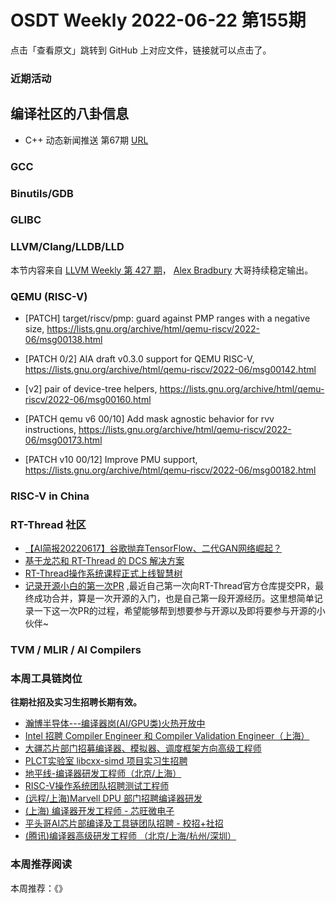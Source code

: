 # OSDT Weekly 2022-06-22 第155期

点击「查看原文」跳转到 GitHub 上对应文件，链接就可以点击了。

### 近期活动

## 编译社区的八卦信息

- C++ 动态新闻推送 第67期 [URL](https://zhuanlan.zhihu.com/p/530367102)

### GCC

### Binutils/GDB

### GLIBC

### LLVM/Clang/LLDB/LLD

本节内容来自 [LLVM Weekly 第 427 期](http://llvmweekly.org/issue/427)，
[Alex Bradbury](https://www.linkedin.com/in/alex-bradbury/) 大哥持续稳定输出。

### QEMU (RISC-V)

- [PATCH] target/riscv/pmp: guard against PMP ranges with a negative size,
  https://lists.gnu.org/archive/html/qemu-riscv/2022-06/msg00138.html

- [PATCH 0/2] AIA draft v0.3.0 support for QEMU RISC-V,
  https://lists.gnu.org/archive/html/qemu-riscv/2022-06/msg00142.html

- [v2] pair of device-tree helpers,
  https://lists.gnu.org/archive/html/qemu-riscv/2022-06/msg00160.html

- [PATCH qemu v6 00/10] Add mask agnostic behavior for rvv instructions,
  https://lists.gnu.org/archive/html/qemu-riscv/2022-06/msg00173.html

- [PATCH v10 00/12] Improve PMU support,
  https://lists.gnu.org/archive/html/qemu-riscv/2022-06/msg00182.html

### RISC-V in China

### RT-Thread 社区

- [【AI简报20220617】谷歌抛弃TensorFlow、二代GAN网络崛起？](https://mp.weixin.qq.com/s/cQ-qEidijYgm98Nd6C_0_Q)
- [基于龙芯和 RT-Thread 的 DCS 解决方案](https://mp.weixin.qq.com/s/bl-oYwKrs-nOHYrOX604og)
- [RT-Thread操作系统课程正式上线智慧树](https://mp.weixin.qq.com/s/h5P2MaKWr0CSXgX8h7gdxg)
- [记录开源小白的第一次PR](https://mp.weixin.qq.com/s/j7bvadBHBP9SGsl0YkfQWg) ,最近自己第一次向RT-Thread官方仓库提交PR，最终成功合并，算是一次开源的入门，也是自己第一段开源经历。这里想简单记录一下这一次PR的过程，希望能够帮到想要参与开源以及即将要参与开源的小伙伴~


### TVM / MLIR / AI Compilers

### 本周工具链岗位

**往期社招及实习生招聘长期有效。**

- [瀚博半导体---编译器岗(AI/GPU类)火热开放中](https://mp.weixin.qq.com/s/8_KjZYa2Il4PglaGyBWk4Q)
- [Intel 招聘 Compiler Engineer 和 Compiler Validation Engineer（上海）](https://mp.weixin.qq.com/s/I3DWxXODNoLRr0kN2xMZLQ)
- [大疆芯片部门招募编译器、模拟器、调度框架方向高级工程师](https://mp.weixin.qq.com/s/Wn5NzAtUTwQNXKRvMVQWLA)
- [PLCT实验室 libcxx-simd 项目实习生招聘](https://mp.weixin.qq.com/s/EIVx5cY74GlodirySY97Qw)
- [地平线-编译器研发工程师（北京/上海）](https://mp.weixin.qq.com/s/MYObl7iWIbyrTz9hCmKWYA)
- [RISC-V操作系统团队招聘测试工程师](https://mp.weixin.qq.com/s/inLFS4pI1F74m_oJ2I7xjQ)
- [(远程/上海)Marvell DPU 部门招聘编译器研发](https://mp.weixin.qq.com/s/B6JjAhF3TZjezD1tjYHDaw)
- [(上海) 编译器开发工程师 - 芯旺微电子](https://mp.weixin.qq.com/s/nqe1-7qffnc0CaejYkpKyw)
- [平头哥AI芯片部编译及工具链团队招聘 - 校招+社招](https://mp.weixin.qq.com/s/kARbXtJotRPCNMrV-yOanA)
- [(腾讯)编译器高级研发工程师 （北京/上海/杭州/深圳）](https://mp.weixin.qq.com/s/DF-2qmHmpKZtJ1djHXM1Ug)

### 本周推荐阅读

本周推荐：《》
